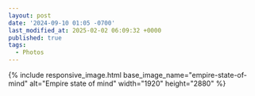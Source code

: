 ```yaml
---
layout: post
date: '2024-09-10 01:05 -0700'
last_modified_at: 2025-02-02 06:09:32 +0000
published: true
tags:
  - Photos
---
```


{% include responsive_image.html base_image_name="empire-state-of-mind" alt="Empire state of mind" 
    width="1920" height="2880" %}

